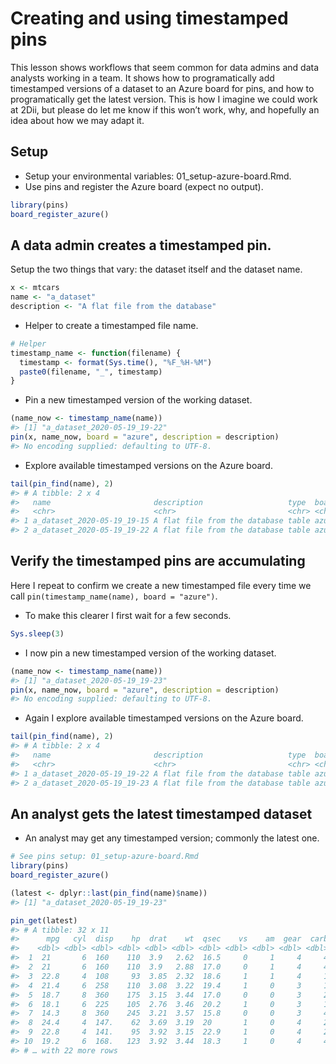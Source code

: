 Creating and using timestamped pins
================

This lesson shows workflows that seem common for data admins and data
analysts working in a team. It shows how to programatically add
timestamped versions of a dataset to an Azure board for pins, and how to
programatically get the latest version. This is how I imagine we could
work at 2Dii, but please do let me know if this won’t work, why, and
hopefully an idea about how we may adapt it.

## Setup

  - Setup your environmental variables: 01\_setup-azure-board.Rmd.
  - Use pins and register the Azure board (expect no output).

<!-- end list -->

``` r
library(pins)
board_register_azure()
```

## A data admin creates a timestamped pin.

Setup the two things that vary: the dataset itself and the dataset name.

``` r
x <- mtcars
name <- "a_dataset"
description <- "A flat file from the database"
```

  - Helper to create a timestamped file name.

<!-- end list -->

``` r
# Helper
timestamp_name <- function(filename) {
  timestamp <- format(Sys.time(), "%F_%H-%M")
  paste0(filename, "_", timestamp)
}
```

  - Pin a new timestamped version of the working dataset.

<!-- end list -->

``` r
(name_now <- timestamp_name(name))
#> [1] "a_dataset_2020-05-19_19-22"
pin(x, name_now, board = "azure", description = description)
#> No encoding supplied: defaulting to UTF-8.
```

  - Explore available timestamped versions on the Azure board.

<!-- end list -->

``` r
tail(pin_find(name), 2)
#> # A tibble: 2 x 4
#>   name                       description                   type  board
#>   <chr>                      <chr>                         <chr> <chr>
#> 1 a_dataset_2020-05-19_19-15 A flat file from the database table azure
#> 2 a_dataset_2020-05-19_19-22 A flat file from the database table azure
```

## Verify the timestamped pins are accumulating

Here I repeat to confirm we create a new timestamped file every time we
call `pin(timestamp_name(name), board = "azure")`.

  - To make this clearer I first wait for a few seconds.

<!-- end list -->

``` r
Sys.sleep(3)
```

  - I now pin a new timestamped version of the working dataset.

<!-- end list -->

``` r
(name_now <- timestamp_name(name))
#> [1] "a_dataset_2020-05-19_19-23"
pin(x, name_now, board = "azure", description = description)
#> No encoding supplied: defaulting to UTF-8.
```

  - Again I explore available timestamped versions on the Azure board.

<!-- end list -->

``` r
tail(pin_find(name), 2)
#> # A tibble: 2 x 4
#>   name                       description                   type  board
#>   <chr>                      <chr>                         <chr> <chr>
#> 1 a_dataset_2020-05-19_19-22 A flat file from the database table azure
#> 2 a_dataset_2020-05-19_19-23 A flat file from the database table azure
```

## An analyst gets the latest timestamped dataset

  - An analyst may get any timestamped version; commonly the latest one.

<!-- end list -->

``` r
# See pins setup: 01_setup-azure-board.Rmd
library(pins)
board_register_azure()

(latest <- dplyr::last(pin_find(name)$name))
#> [1] "a_dataset_2020-05-19_19-23"

pin_get(latest)
#> # A tibble: 32 x 11
#>      mpg   cyl  disp    hp  drat    wt  qsec    vs    am  gear  carb
#>    <dbl> <dbl> <dbl> <dbl> <dbl> <dbl> <dbl> <dbl> <dbl> <dbl> <dbl>
#>  1  21       6  160    110  3.9   2.62  16.5     0     1     4     4
#>  2  21       6  160    110  3.9   2.88  17.0     0     1     4     4
#>  3  22.8     4  108     93  3.85  2.32  18.6     1     1     4     1
#>  4  21.4     6  258    110  3.08  3.22  19.4     1     0     3     1
#>  5  18.7     8  360    175  3.15  3.44  17.0     0     0     3     2
#>  6  18.1     6  225    105  2.76  3.46  20.2     1     0     3     1
#>  7  14.3     8  360    245  3.21  3.57  15.8     0     0     3     4
#>  8  24.4     4  147.    62  3.69  3.19  20       1     0     4     2
#>  9  22.8     4  141.    95  3.92  3.15  22.9     1     0     4     2
#> 10  19.2     6  168.   123  3.92  3.44  18.3     1     0     4     4
#> # … with 22 more rows
```
